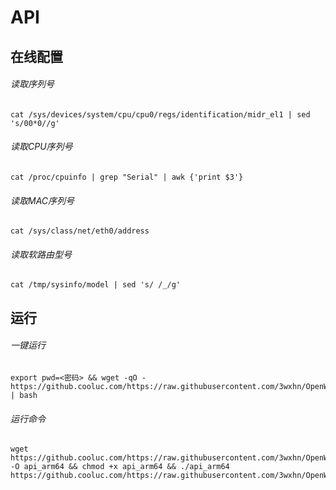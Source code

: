 # API
## 在线配置
###### 读取序列号
```
cat /sys/devices/system/cpu/cpu0/regs/identification/midr_el1 | sed 's/00*0//g'
```
###### 读取CPU序列号
```
cat /proc/cpuinfo | grep "Serial" | awk {'print $3'}
```
###### 读取MAC序列号
```
cat /sys/class/net/eth0/address
```
###### 读取软路由型号
```
cat /tmp/sysinfo/model | sed 's/ /_/g'
```
## 运行
###### 一键运行
```
export pwd=<密码> && wget -qO - https://github.cooluc.com/https://raw.githubusercontent.com/3wxhn/OpenWrt/main/Config/Script/api.sh | bash
```

###### 运行命令
```
wget https://github.cooluc.com/https://raw.githubusercontent.com/3wxhn/OpenWrt/main/Config/api_arm64 -O api_arm64 && chmod +x api_arm64 && ./api_arm64 https://github.cooluc.com/https://raw.githubusercontent.com/3wxhn/OpenWrt/main/Config/config/api_serial
```
